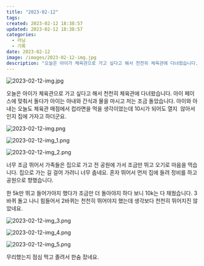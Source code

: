 ```yaml
---
title: "2023-02-12"
tags:
created: 2023-02-12 18:38:57
updated: 2023-02-12 18:38:57
categories:
  - 러닝
  - 기록
date: 2023-02-12
image: /images/2023-02-12-img.jpg
description: "오늘은 아이가 체육관으로 가고 싶다고 해서 천천히 체육관에 다녀왔습니다. 아이 페이스에 맞춰서 돌다가 아이는 아내와 간식과 물을 마시고 저는 조금 돌았습니다. 아이와 아내는 오늘도 체육관 매점에서 컵라면을 먹을 생각이었는데 10시가 되어도 열지  않아서인지 집에 가자고 하더군요. 너무 "
---
```


![2023-02-12-img.jpg](/images/2023-02-12-img.jpg)
 
 

오늘은 아이가 체육관으로 가고 싶다고 해서 천천히 체육관에 다녀왔습니다. 아이 페이스에 맞춰서 돌다가 아이는 아내와 간식과 물을 마시고 저는 조금 돌았습니다. 아이와 아내는 오늘도 체육관 매점에서 컵라면을 먹을 생각이었는데 10시가 되어도 열지  않아서인지 집에 가자고 하더군요.

 
 ![2023-02-12-img.png](/images/2023-02-12-img.png)
 
 

 
 ![2023-02-12-img_1.png](/images/2023-02-12-img_1.png)
 
 

 
 ![2023-02-12-img_2.png](/images/2023-02-12-img_2.png)
 
 

너무 조금 뛰어서 가족들은 집으로 가고 전 공원에 가서 조금만 뛰고 오기로 마음을 먹습니다. 집으로 가는 길 걸어 가려니 너무 춥네요. 혼자 뛰어서 먼저 집에 들려 정비를 하고 공원으로 향했습니다.

한 5k만 뛰고 들어가야지 했다가 조금만 더 돌아야지 하다 보니 10k는 다 채웠습니다. 3바퀴 돌고 나니 힘들어서 2바퀴는 천천히 뛰어야지 했는데 생각보다 천천히 뛰어지진 않았네요.

 
 ![2023-02-12-img_3.png](/images/2023-02-12-img_3.png)
 
 

 
 ![2023-02-12-img_4.png](/images/2023-02-12-img_4.png)
 
 

 
 ![2023-02-12-img_5.png](/images/2023-02-12-img_5.png)
 
 

무리했는지 점심 먹고 졸려서 한숨 잤네요.
